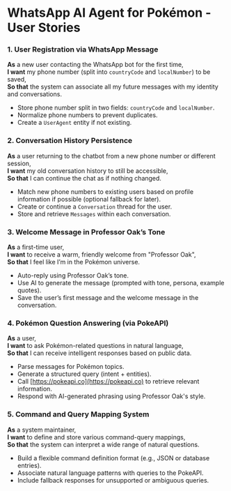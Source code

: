 # WhatsApp AI Agent for Pokémon - User Stories

### 1. User Registration via WhatsApp Message
**As** a new user contacting the WhatsApp bot for the first time,  
**I want** my phone number (split into `countryCode` and `localNumber`) to be saved,  
**So that** the system can associate all my future messages with my identity and conversations.

- Store phone number split in two fields: `countryCode` and `localNumber`.
- Normalize phone numbers to prevent duplicates.
- Create a `UserAgent` entity if not existing.

### 2. Conversation History Persistence
**As** a user returning to the chatbot from a new phone number or different session,  
**I want** my old conversation history to still be accessible,  
**So that** I can continue the chat as if nothing changed.

- Match new phone numbers to existing users based on profile information if possible (optional fallback for later).
- Create or continue a `Conversation` thread for the user.
- Store and retrieve `Messages` within each conversation.

### 3. Welcome Message in Professor Oak’s Tone
**As** a first-time user,  
**I want** to receive a warm, friendly welcome from "Professor Oak",  
**So that** I feel like I’m in the Pokémon universe.

- Auto-reply using Professor Oak’s tone.
- Use AI to generate the message (prompted with tone, persona, example quotes).
- Save the user’s first message and the welcome message in the conversation.

### 4. Pokémon Question Answering (via PokeAPI)
**As** a user,  
**I want** to ask Pokémon-related questions in natural language,  
**So that** I can receive intelligent responses based on public data.

- Parse messages for Pokémon topics.
- Generate a structured query (intent + entities).
- Call [https://pokeapi.co](https://pokeapi.co) to retrieve relevant information.
- Respond with AI-generated phrasing using Professor Oak's style.

### 5. Command and Query Mapping System
**As** a system maintainer,  
**I want** to define and store various command-query mappings,  
**So that** the system can interpret a wide range of natural questions.

- Build a flexible command definition format (e.g., JSON or database entries).
- Associate natural language patterns with queries to the PokeAPI.
- Include fallback responses for unsupported or ambiguous queries.

